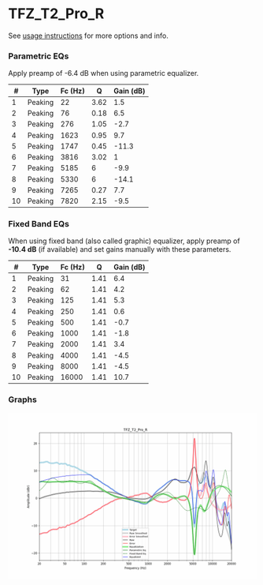 # TFZ_T2_Pro_R
See [usage instructions](https://github.com/jaakkopasanen/AutoEq#usage) for more options and info.

### Parametric EQs
Apply preamp of -6.4 dB when using parametric equalizer.

|   # | Type    |   Fc (Hz) |    Q |   Gain (dB) |
|-----|---------|-----------|------|-------------|
|   1 | Peaking |        22 | 3.62 |         1.5 |
|   2 | Peaking |        76 | 0.18 |         6.5 |
|   3 | Peaking |       276 | 1.05 |        -2.7 |
|   4 | Peaking |      1623 | 0.95 |         9.7 |
|   5 | Peaking |      1747 | 0.45 |       -11.3 |
|   6 | Peaking |      3816 | 3.02 |         1   |
|   7 | Peaking |      5185 | 6    |        -9.9 |
|   8 | Peaking |      5330 | 6    |       -14.1 |
|   9 | Peaking |      7265 | 0.27 |         7.7 |
|  10 | Peaking |      7820 | 2.15 |        -9.5 |

### Fixed Band EQs
When using fixed band (also called graphic) equalizer, apply preamp of **-10.4 dB** (if available) and set gains manually with these parameters.

|   # | Type    |   Fc (Hz) |    Q |   Gain (dB) |
|-----|---------|-----------|------|-------------|
|   1 | Peaking |        31 | 1.41 |         6.4 |
|   2 | Peaking |        62 | 1.41 |         4.2 |
|   3 | Peaking |       125 | 1.41 |         5.3 |
|   4 | Peaking |       250 | 1.41 |         0.6 |
|   5 | Peaking |       500 | 1.41 |        -0.7 |
|   6 | Peaking |      1000 | 1.41 |        -1.8 |
|   7 | Peaking |      2000 | 1.41 |         3.4 |
|   8 | Peaking |      4000 | 1.41 |        -4.5 |
|   9 | Peaking |      8000 | 1.41 |        -4.5 |
|  10 | Peaking |     16000 | 1.41 |        10.7 |

### Graphs
![](./TFZ_T2_Pro_R.png)

